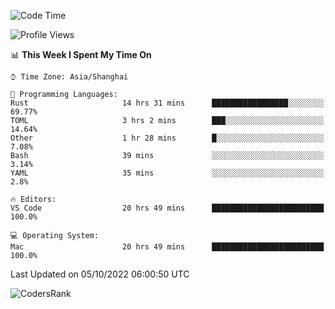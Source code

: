 <!--START_SECTION:waka-->
![Code Time](http://img.shields.io/badge/Code%20Time-1%2C701%20hrs%2038%20mins-blue)

![Profile Views](http://img.shields.io/badge/Profile%20Views-6-blue)

📊 **This Week I Spent My Time On** 

```text
⌚︎ Time Zone: Asia/Shanghai

💬 Programming Languages: 
Rust                     14 hrs 31 mins      █████████████████░░░░░░░░   69.77% 
TOML                     3 hrs 2 mins        ███░░░░░░░░░░░░░░░░░░░░░░   14.64% 
Other                    1 hr 28 mins        █░░░░░░░░░░░░░░░░░░░░░░░░   7.08% 
Bash                     39 mins             ░░░░░░░░░░░░░░░░░░░░░░░░░   3.14% 
YAML                     35 mins             ░░░░░░░░░░░░░░░░░░░░░░░░░   2.8%

🔥 Editors: 
VS Code                  20 hrs 49 mins      █████████████████████████   100.0%

💻 Operating System: 
Mac                      20 hrs 49 mins      █████████████████████████   100.0%

```


 Last Updated on 05/10/2022 06:00:50 UTC
<!--END_SECTION:waka-->

![CodersRank](https://cr-skills-chart-widget.azurewebsites.net/api/api?username=BugenZhao&padding=16&tooltip=true&branding=false&sort-by-score=true&skills=Rust%2C%20Swift%2C%20C%2C%20TypeScript%2C%20Java%2C%20Go%2C%20Dart%2C%20C%2B%2B%2C%20Python%2C%20Assembly%2C%20Shell%2C%20Kotlin)
